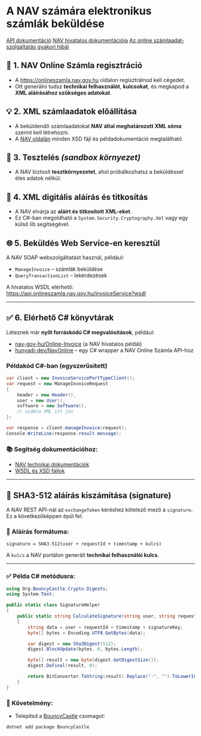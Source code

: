 # A NAV számára elektronikus számlák beküldése
[API dokumentáció](https://github.com/nav-gov-hu/Online-Invoice/tree/master/docs)
[NAV hivatalos dokumentációja](https://onlineszamla.nav.gov.hu/dokumentaciok)
[Az online számlaadat-szolgáltatás gyakori hibái](https://nav.gov.hu/ugyfeliranytu/nezzen-utana/tudjon_rola/Az_online_szamlaadat-szolgaltatas_gyakori_hibai)

## 🔧 1. NAV Online Számla regisztráció
- A https://onlineszamla.nav.gov.hu oldalon regisztrálnod kell cégedet.
- Ott generálni tudsz **technikai felhasználót**, **kulcsokat**, és megkapod a **XML aláírásához szükséges adatokat**.

## 💡 2. XML számlaadatok előállítása
- A beküldendő számlaadatokat **NAV által meghatározott XML séma** szerint kell létrehozni.
- A [NAV oldalán](https://onlineszamla.nav.gov.hu/dokumentaciok) minden XSD fájl és példadokumentáció megtalálható

## 🧪 3. Tesztelés *(sandbox környezet)*
- A NAV biztosít **tesztkörnyezetet**, ahol próbálkozhatsz a beküldéssel éles adatok nélkül.

## 🔐 4. XML digitális aláírás és titkosítás
- A NAV elvárja az **aláírt és titkosított XML-eket**.
- Ez C#-ban megoldható a `System.Security.Cryptography.Xml` vagy egy külső lib segítségével.

## 🌐 5. Beküldés Web Service-en keresztül
A NAV SOAP webszolgáltatást használ, például:
- `ManageInvoice` – számlák beküldése
- `QueryTransactionList` – lekérdezések

A hivatalos WSDL elérhető:  
https://api.onlineszamla.nav.gov.hu/invoiceService?wsdl

---

## ✅ 6. Elérhető C# könyvtárak
Léteznek már **nyílt forráskódú C# megvalósítások**, például:
- [nav-gov-hu/Online-Invoice](https://github.com/nav-gov-hu/Online-Invoice) (a NAV hivatalos példái)
- [hunyadi-dev/NavOnline](https://github.com/hunyadi-dev/NavOnline) – egy C# wrapper a NAV Online Számla API-hoz


### Példakód C#-ban (egyszerűsített)

```csharp
var client = new InvoiceServicePortTypeClient();
var request = new ManageInvoiceRequest
{
    header = new Header(),
    user = new User(),
    software = new Software(),
    // számla XML itt jön
};

var response = client.manageInvoice(request);
Console.WriteLine(response.result.message);
```

### 📚 Segítség dokumentációhoz:
- [NAV technikai dokumentációk](https://onlineszamla.nav.gov.hu/dokumentaciok)
- [WSDL és XSD fájlok](https://onlineszamla.nav.gov.hu/api-doc/rest/index.html)

---

## 🔐 SHA3-512 aláírás kiszámítása (signature)

A NAV REST API-nál az `exchangeToken` kéréshez kötelező mező a `signature`. Ez a következőképpen épül fel:

### 🔣 Aláírás formátuma:
```
signature = SHA3-512(user + requestId + timestamp + kulcs)
```

A `kulcs` a NAV portálon generált **technikai felhasználói kulcs**.

---

### ✅ Példa C# metódusra:

```csharp
using Org.BouncyCastle.Crypto.Digests;
using System.Text;

public static class SignatureHelper
{
    public static string CalculateSignature(string user, string requestId, string timestamp, string signatureKey)
    {
        string data = user + requestId + timestamp + signatureKey;
        byte[] bytes = Encoding.UTF8.GetBytes(data);

        var digest = new Sha3Digest(512);
        digest.BlockUpdate(bytes, 0, bytes.Length);

        byte[] result = new byte[digest.GetDigestSize()];
        digest.DoFinal(result, 0);

        return BitConverter.ToString(result).Replace("-", "").ToLowerInvariant();
    }
}
```

### 🔧 Követelmény:  
- Telepítsd a [BouncyCastle](https://www.nuget.org/packages/BouncyCastle) csomagot:
```
dotnet add package BouncyCastle
```

